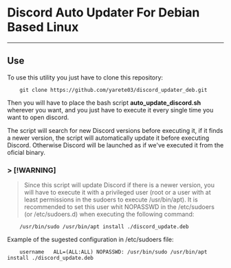 # Discord Auto Updater For Debian Based Linux
---

## Use
To use this utility you just have to clone this repository:

```
    git clone https://github.com/yarete03/discord_updater_deb.git
```

Then you will have to place the bash script **auto_update_discord.sh** wherever 
you want, and you just have to execute it every single time you want to open discord.

The script will search for new Discord versions before executing it, if it finds a 
newer version, the script will automatically update it before executing Discord. 
Otherwise Discord will be launched as if we've executed it from the oficial binary.

### > [!WARNING]
> Since this script will update Discord if there is a newer version, you will have to 
execute it with a privileged user (root or a user with at least permissions in the 
sudoers to execute /usr/bin/apt). It is recommended to set this user whit NOPASSWD 
in the /etc/sudoers (or /etc/sudoers.d) when executing the following command:

```
    /usr/bin/sudo /usr/bin/apt install ./discord_update.deb
```

Example of the sugested configuration in /etc/sudoers file:

```
    username   ALL=(ALL:ALL) NOPASSWD: /usr/bin/sudo /usr/bin/apt install ./discord_update.deb
```
